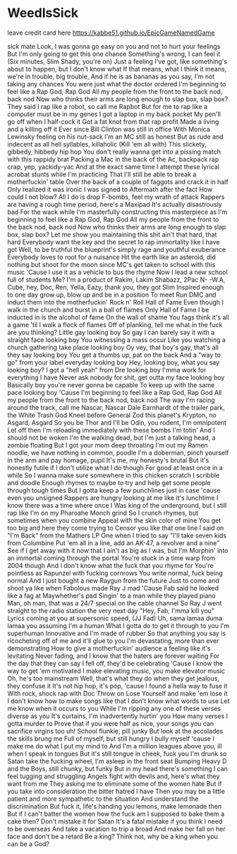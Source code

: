 # WeedIsSick

leave credit card here https://kabbe51.github.io/EpicGameNamedGame

sick mate
Look, I was gonna go easy on you and not to hurt your feelings
But I'm only going to get this one chance
Something's wrong, I can feel it (Six minutes, Slim Shady, you're on)
Just a feeling I've got, like something's about to happen, but I don't know what
If that means, what I think it means, we're in trouble, big trouble,
And if he is as bananas as you say, I'm not taking any chances
You were just what the doctor ordered
I'm beginning to feel like a Rap God, Rap God
All my people from the front to the back nod, back nod
Now who thinks their arms are long enough to slap box, slap box?
They said I rap like a robot, so call me Rapbot
But for me to rap like a computer must be in my genes
I got a laptop in my back pocket
My pen'll go off when I half-cock it
Got a fat knot from that rap profit
Made a living and a killing off it
Ever since Bill Clinton was still in office
With Monica Lewinsky feeling on his nut-sack
I'm an MC still as honest
But as rude and indecent as all hell syllables, killaholic (Kill 'em all with)
This slickety, gibbedy, hibbedy hip hop
You don't really wanna get into a pissing match with this rappidy brat
Packing a Mac in the back of the Ac, backpack rap crap, yep, yackidy-yac
And at the exact same time I attempt these lyrical acrobat stunts while I'm practicing
That I'll still be able to break a motherfuckin' table
Over the back of a couple of faggots and crack it in half
Only realized it was ironic I was signed to Aftermath after the fact
How could I not blow? All I do is drop F-bombs, feel my wrath of attack
Rappers are having a rough time period, here's a Maxipad
It's actually disastrously bad
For the wack while I'm masterfully constructing this masterpiece as
I'm beginning to feel like a Rap God, Rap God
All my people from the front to the back nod, back nod
Now who thinks their arms are long enough to slap box, slap box?
Let me show you maintaining this shit ain't that hard, that hard
Everybody want the key and the secret to rap immortality like I have got
Well, to be truthful the blueprint's simply rage and youthful exuberance
Everybody loves to root for a nuisance
Hit the earth like an asteroid, did nothing but shoot for the moon since
MC's get taken to school with this music
'Cause I use it as a vehicle to bus the rhyme
Now I lead a new school full of students
Me? I'm a product of Rakim, Lakim Shabazz, 2Pac N-
-W.A, Cube, hey, Doc, Ren, Yella, Eazy, thank you, they got Slim
Inspired enough to one day grow up, blow up and be in a position
To meet Run DMC and induct them into the motherfuckin' Rock n'
Roll Hall of Fame
Even though I walk in the church and burst in a ball of flames
Only Hall of Fame I be inducted in is the alcohol of fame
On the wall of shame
You fags think it's all a game 'til I walk a flock of flames
Off of planking, tell me what in the fuck are you thinking?
Little gay looking boy
So gay I can barely say it with a straight face looking boy
You witnessing a mass occur
Like you watching a church gathering take place looking boy
Oy vey, that boy's gay, that's all they say looking boy
You get a thumbs up, pat on the back
And a "way to go" from your label everyday looking boy
Hey, looking boy, what you say looking boy?
I got a "hell yeah" from Dre looking boy
I'mma work for everything I have
Never ask nobody for shit, get outta my face looking boy
Basically boy you're never gonna be capable
To keep up with the same pace looking boy
'Cause I'm beginning to feel like a Rap God, Rap God
All my people from the front to the back nod, back nod
The way I'm racing around the track, call me Nascar, Nascar
Dale Earnhardt of the trailer park, the White Trash God
Kneel before General Zod this planet's Krypton, no Asgard, Asgard
So you be Thor and I'll be Odin, you rodent, I'm omnipotent
Let off then I'm reloading immediately with these bombs I'm totin'
And I should not be woken
I'm the walking dead, but I'm just a talking head, a zombie floating
But I got your mom deep throating
I'm out my Ramen noodle, we have nothing in common, poodle
I'm a doberman, pinch yourself in the arm and pay homage, pupil
It's me, my honesty's brutal
But it's honestly futile if I don't utilize what I do though
For good at least once in a while
So I wanna make sure somewhere in this chicken scratch I scribble and doodle
Enough rhymes to maybe to try and help get some people through tough times
But I gotta keep a few punchlines just in case 'cause even you unsigned
Rappers are hungry looking at me like it's lunchtime
I know there was a time where once I
Was king of the underground, but I still rap like I'm on my Pharoahe Monch grind
So I crunch rhymes, but sometimes when you combine
Appeal with the skin color of mine
You get too big and here they come trying to
Censor you like that one line I said on "I'm Back" from the Mathers LP
One when I tried to say "I'll take seven kids from Columbine
Put 'em all in a line, add an AK-47, a revolver and a nine"
See if I get away with it now that I ain't as big as I was, but I'm
Morphin' into an immortal coming through the portal
You're stuck in a time warp from 2004 though
And I don't know what the fuck that you rhyme for
You're pointless as Rapunzel with fucking cornrows
You write normal, fuck being normal
And I just bought a new Raygun from the future
Just to come and shoot ya like when Fabolous made Ray J mad
'Cause Fab said he looked like a fag at Maywhether's pad
Singin' to a man while they played piano
Man, oh man, that was a 24/7 special on the cable channel
So Ray J went straight to the radio station the very next day
"Hey, Fab, I'mma kill you"
Lyrics coming at you at supersonic speed, (JJ Fad)
Uh, sama lamaa duma lamaa you assuming I'm a human
What I gotta do to get it through to you I'm superhuman
Innovative and I'm made of rubber
So that anything you say is ricocheting off of me and it'll glue to you
I'm devastating, more than ever demonstrating
How to give a motherfuckin' audience a feeling like it's levitating
Never fading, and I know that the haters are forever waiting
For the day that they can say I fell off, they'd be celebrating
'Cause I know the way to get 'em motivated
I make elevating music, you make elevator music
Oh, he's too mainstream
Well, that's what they do when they get jealous, they confuse it
It's not hip hop, it's pop, 'cause I found a hella way to fuse it
With rock, shock rap with Doc
Throw on Lose Yourself and make 'em lose it
I don't know how to make songs like that
I don't know what words to use
Let me know when it occurs to you
While I'm ripping any one of these verses diverse as you
It's curtains, I'm inadvertently hurtin' you
How many verses I gotta murder to
Prove that if you were half as nice, your songs you can sacrifice virgins too uh!
School flunkie, pill junky
But look at the accolades the skills brung me
Full of myself, but still hungry
I bully myself 'cause I make me do what I put my mind to
And I'm a million leagues above you, ill when I speak in tongues
But it's still tongue in cheek, fuck you
I'm drunk so Satan take the fucking wheel, I'm asleep in the front seat
Bumping Heavy D and the Boys, still chunky, but funky
But in my head there's something I can feel tugging and struggling
Angels fight with devils and, here's what they want from me
They asking me to eliminate some of the women hate
But if you take into consideration the bitter hatred I have
Then you may be a little patient and more sympathetic to the situation
And understand the discrimination
But fuck it, life's handing you lemons, make lemonade then
But if I can't batter the women how the fuck am I supposed to bake them a cake then?
Don't mistake it for Satan
It's a fatal mistake if you think I need to be overseas
And take a vacation to trip a broad
And make her fall on her face and don't be a retard
Be a king? Think not, why be a king when you can be a God?
